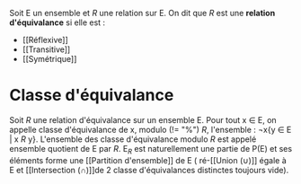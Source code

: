 Soit E un ensemble et *R* une relation sur E. On dit que *R* est une **relation d'équivalance** si elle est : 
- [[Réflexive]]
- [[Transitive]]
- [[Symétrique]]
# Classe d'équivalance
Soit *R* une relation d'équivalance sur un ensemble E. Pour tout x ∈ E, on appelle classe d'équivalance de x, modulo (!= "%") *R*, l'ensemble : ¬x{y ∈ E | x *R* y}. L'ensemble des classe d'équivalance modulo *R* est appelé ensemble quotient de E par *R*.
E<sub>*R*</sub> est naturellement une partie de P(E) et ses éléments forme une [[Partition d'ensemble]] de E ( ré-[[Union (∪)]] égale à E et [[Intersection (∩)]]de 2 classe d'équivalances distinctes toujours vide).